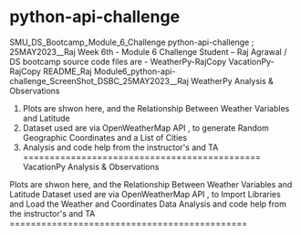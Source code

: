 # python-api-challenge
SMU_DS_Bootcamp_Module_6_Challenge
python-api-challenge ; 25MAY2023__Raj
Week 6th - Module 6 Challenge
Student – Raj Agrawal / DS bootcamp
source code files are - WeatherPy-RajCopy VacationPy-RajCopy
README_Raj Module6_python-api-challenge_ScreenShot_DSBC_25MAY2023__Raj
WeatherPy
Analysis & Observations
1. Plots are shwon here, and the Relationship Between Weather Variables and Latitude
2. Dataset used are via OpenWeatherMap API , to generate Random Geographic Coordinates and a List of Cities
3. Analysis and code help from the instructor's and TA
============================================= VacationPy Analysis & Observations

Plots are shwon here, and the Relationship Between Weather Variables and Latitude
Dataset used are via OpenWeatherMap API , to Import Libraries and Load the Weather and Coordinates Data
Analysis and code help from the instructor's and TA =============================================
